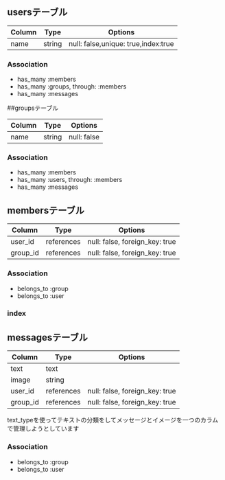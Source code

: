 ## usersテーブル

|Column|Type|Options|
|------|----|-------|
|name|string|null: false,unique: true,index:true|

### Association
-   has_many  :members
-   has_many  :groups, through: :members
-   has_many  :messages


##groupsテーブル

|Column|Type|Options|
|------|----|-------|
|name|string|null: false|


### Association
-   has_many  :members
-   has_many  :users, through: :members
-   has_many  :messages


## membersテーブル

|Column|Type|Options|
|------|----|-------|
|user_id|references|null: false, foreign_key: true|
|group_id|references|null: false, foreign_key: true|

### Association
- belongs_to :group
- belongs_to :user

### index

## messagesテーブル

|Column|Type|Options|
|------|----|-------|
|text|text||
|image|string||
|user_id|references|null: false, foreign_key: true|
|group_id|references|null: false, foreign_key: true|

text_typeを使ってテキストの分類をしてメッセージとイメージを一つのカラムで管理しようとしています
### Association
- belongs_to :group
- belongs_to :user
